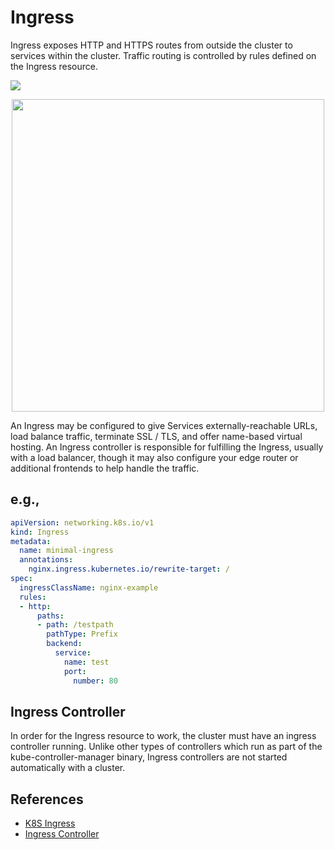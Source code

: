 # Ingress

Ingress exposes HTTP and HTTPS routes from outside the cluster to services within the cluster. Traffic routing is controlled by rules defined on the Ingress resource.

![](https://kubernetes.io/docs/images/ingress.svg)

<div align="center">
  <img src="https://kubernetes.io/docs/images/ingress.svg" width="500" />
</div>

An Ingress may be configured to give Services externally-reachable URLs, load balance traffic, terminate SSL / TLS, and offer name-based virtual hosting. An Ingress controller is responsible for fulfilling the Ingress, usually with a load balancer, though it may also configure your edge router or additional frontends to help handle the traffic.

## e.g.,

```yaml
apiVersion: networking.k8s.io/v1
kind: Ingress
metadata:
  name: minimal-ingress
  annotations:
    nginx.ingress.kubernetes.io/rewrite-target: /
spec:
  ingressClassName: nginx-example
  rules:
  - http:
      paths:
      - path: /testpath
        pathType: Prefix
        backend:
          service:
            name: test
            port:
              number: 80
```

## Ingress Controller

In order for the Ingress resource to work, the cluster must have an ingress controller running. Unlike other types of controllers which run as part of the kube-controller-manager binary, Ingress controllers are not started automatically with a cluster.

## References

- [K8S Ingress](https://kubernetes.io/docs/concepts/services-networking/ingress/)
- [Ingress Controller](https://kubernetes.io/docs/concepts/services-networking/ingress-controllers/)
